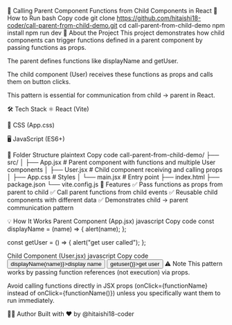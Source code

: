 🔄 Calling Parent Component Functions from Child Components in React
🚀 How to Run
bash
Copy code
git clone https://github.com/hitaishi18-coder/call-parent-from-child-demo.git
cd call-parent-from-child-demo
npm install
npm run dev
🧠 About the Project
This project demonstrates how child components can trigger functions defined in a parent component by passing functions as props.

The parent defines functions like displayName and getUser.

The child component (User) receives these functions as props and calls them on button clicks.

This pattern is essential for communication from child → parent in React.

🛠 Tech Stack
⚛️ React (Vite)

🎨 CSS (App.css)

🖥 JavaScript (ES6+)

📂 Folder Structure
plaintext
Copy code
call-parent-from-child-demo/
├── src/
│   ├── App.jsx      # Parent component with functions and multiple User components
│   ├── User.jsx     # Child component receiving and calling props
│   ├── App.css      # Styles
│   └── main.jsx     # Entry point
├── index.html
├── package.json
└── vite.config.js
📸 Features
✅ Pass functions as props from parent to child
✅ Call parent functions from child events
✅ Reusable child components with different data
✅ Demonstrates child → parent communication pattern

💡 How It Works
Parent Component (App.jsx)
javascript
Copy code
const displayName = (name) => {
  alert(name);
};

const getUser = () => {
  alert("get user called");
};

<User displayName={displayName} name="hitaishi" getuser={getUser} />
Child Component (User.jsx)
javascript
Copy code
<button onClick={() => displayName(name)}>display name</button>
<button onClick={() => getuser()}>get user</button>
⚠ Note
This pattern works by passing function references (not execution) via props.

Avoid calling functions directly in JSX props (onClick={functionName} instead of onClick={functionName()}) unless you specifically want them to run immediately.

🧑‍💻 Author
Built with ❤️ by @hitaishi18-coder